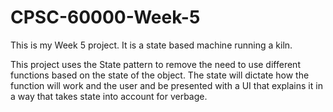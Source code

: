 # CPSC-60000-Week-5

This is my Week 5 project.  It is a state based machine running a kiln.

This project uses the State pattern to remove the need to use different functions based on the state of the object.  The state will dictate how the function will work and the user and be presented with a UI that explains it in a way that takes state into account for verbage. 